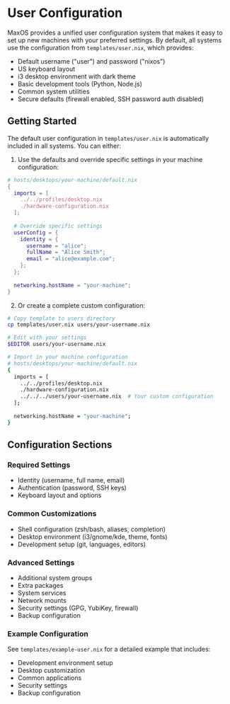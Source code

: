 # User Configuration

MaxOS provides a unified user configuration system that makes it easy to set up new machines with your preferred settings. By default, all systems use the configuration from `templates/user.nix`, which provides:

- Default username ("user") and password ("nixos")
- US keyboard layout
- i3 desktop environment with dark theme
- Basic development tools (Python, Node.js)
- Common system utilities
- Secure defaults (firewall enabled, SSH password auth disabled)

## Getting Started

The default user configuration in `templates/user.nix` is automatically included in all systems. You can either:

1. Use the defaults and override specific settings in your machine configuration:
```nix
# hosts/desktops/your-machine/default.nix
{
  imports = [
    ../../profiles/desktop.nix
    ./hardware-configuration.nix
  ];
  
  # Override specific settings
  userConfig = {
    identity = {
      username = "alice";
      fullName = "Alice Smith";
      email = "alice@example.com";
    };
  };
  
  networking.hostName = "your-machine";
}
```

2. Or create a complete custom configuration:
```bash
# Copy template to users directory
cp templates/user.nix users/your-username.nix

# Edit with your settings
$EDITOR users/your-username.nix

# Import in your machine configuration
# hosts/desktops/your-machine/default.nix
{
  imports = [
    ../../profiles/desktop.nix
    ./hardware-configuration.nix
    ../../../users/your-username.nix  # Your custom configuration
  ];
  
  networking.hostName = "your-machine";
}
```

## Configuration Sections

### Required Settings
- Identity (username, full name, email)
- Authentication (password, SSH keys)
- Keyboard layout and options

### Common Customizations
- Shell configuration (zsh/bash, aliases, completion)
- Desktop environment (i3/gnome/kde, theme, fonts)
- Development setup (git, languages, editors)

### Advanced Settings
- Additional system groups
- Extra packages
- System services
- Network mounts
- Security settings (GPG, YubiKey, firewall)
- Backup configuration

### Example Configuration

See `templates/example-user.nix` for a detailed example that includes:
- Development environment setup
- Desktop customization
- Common applications
- Security settings
- Backup configuration

